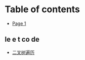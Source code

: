 # Table of contents

* [Page 1](README.md)

## le e t co de

* [二叉树遍历](le-e-t-co-de/er-cha-shu-bian-li.md)
